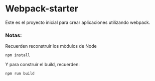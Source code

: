 # Webpack-starter 

Este es el proyecto inicial para crear aplicaciones utilizando webpack.

### Notas:
Recuerden reconstruir los  mòdulos de Node

```
npm install
````

Y para construir el build, recuerden:
```
npm run build
```